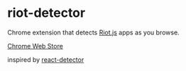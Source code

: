 riot-detector
===========

Chrome extension that detects [Riot.js](https://muut.com/riotjs/) apps as you browse.

[Chrome Web Store](https://chrome.google.com/webstore/detail/riot-detector/cnnmjeggdmicjojlnjghdgkdlijiobke)


inspired by [react-detector](https://github.com/kentcdodds/react-detector)
